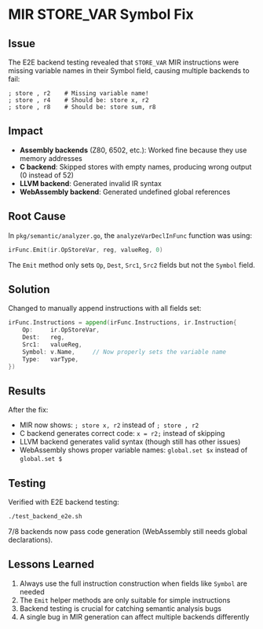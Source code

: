 # MIR STORE_VAR Symbol Fix

## Issue

The E2E backend testing revealed that `STORE_VAR` MIR instructions were missing variable names in their Symbol field, causing multiple backends to fail:

```mir
; store , r2    # Missing variable name!
; store , r4    # Should be: store x, r2
; store , r8    # Should be: store sum, r8
```

## Impact

- **Assembly backends** (Z80, 6502, etc.): Worked fine because they use memory addresses
- **C backend**: Skipped stores with empty names, producing wrong output (0 instead of 52)
- **LLVM backend**: Generated invalid IR syntax
- **WebAssembly backend**: Generated undefined global references

## Root Cause

In `pkg/semantic/analyzer.go`, the `analyzeVarDeclInFunc` function was using:
```go
irFunc.Emit(ir.OpStoreVar, reg, valueReg, 0)
```

The `Emit` method only sets `Op`, `Dest`, `Src1`, `Src2` fields but not the `Symbol` field.

## Solution

Changed to manually append instructions with all fields set:
```go
irFunc.Instructions = append(irFunc.Instructions, ir.Instruction{
    Op:     ir.OpStoreVar,
    Dest:   reg,
    Src1:   valueReg,
    Symbol: v.Name,     // Now properly sets the variable name
    Type:   varType,
})
```

## Results

After the fix:
- MIR now shows: `; store x, r2` instead of `; store , r2`
- C backend generates correct code: `x = r2;` instead of skipping
- LLVM backend generates valid syntax (though still has other issues)
- WebAssembly shows proper variable names: `global.set $x` instead of `global.set $`

## Testing

Verified with E2E backend testing:
```bash
./test_backend_e2e.sh
```

7/8 backends now pass code generation (WebAssembly still needs global declarations).

## Lessons Learned

1. Always use the full instruction construction when fields like `Symbol` are needed
2. The `Emit` helper methods are only suitable for simple instructions
3. Backend testing is crucial for catching semantic analysis bugs
4. A single bug in MIR generation can affect multiple backends differently